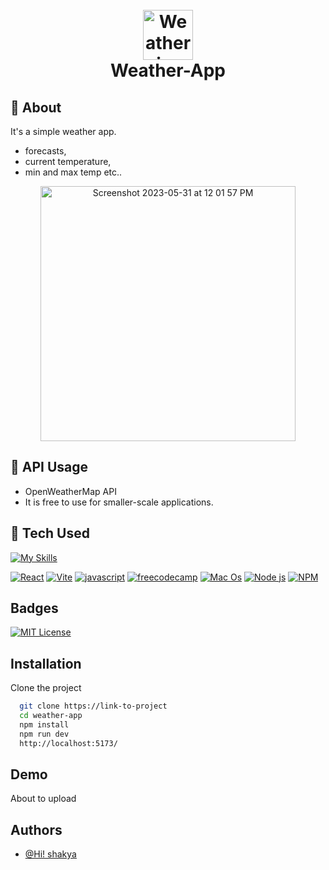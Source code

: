 
<h1 align="center">
  <br>
<img width="80" alt="Weather-img" src="https://github.com/Hishakya/weather-app/assets/103915557/f96b13f5-e788-4c38-9317-d4e86eb7c8d0">
  <br>
  Weather-App
  <br>
</h1>


## 🔗 About
It's a simple weather app. 
 - forecasts, 
 - current temperature, 
 - min and max temp etc..
 
 
<p align="center">
<img width="408" alt="Screenshot 2023-05-31 at 12 01 57 PM" src="https://github.com/Hishakya/weather-app/assets/103915557/8f5cd3a5-66ba-47c7-bfc9-35e22299cc55">
</p>


## 🔗 API Usage

- OpenWeatherMap API
- It is free to use for smaller-scale applications.


## 🔗 Tech Used

[![My Skills](https://skills.thijs.gg/icons?i=react,js,nodejs,figma,html,css&theme=light)](https://skills.thijs.gg)

[![React](https://img.shields.io/badge/React-20232A?style=for-the-badge&logo=react&logoColor=61DAFB)](https://react.dev/)
[![Vite](https://img.shields.io/badge/Vite-B73BFE?style=for-the-badge&logo=vite&logoColor=FFD62E)](https://vitejs.dev/)
[![javascript](https://img.shields.io/badge/JavaScript-323330?style=for-the-badge&logo=javascript&logoColor=F7DF1E)](https://www.javascript.com/)
[![freecodecamp](https://img.shields.io/badge/freecodecamp-27273D?style=for-the-badge&logo=freecodecamp&logoColor=white)](https://www.freecodecamp.org/news/javascript-replace-how-to-replace-a-string-or-substring-in-js/)
[![Mac Os](https://img.shields.io/badge/mac%20os-000000?style=for-the-badge&logo=apple&logoColor=white)](https://www.apple.com/in/macos/ventura/)
[![Node js](https://img.shields.io/badge/Node.js-339933?style=for-the-badge&logo=nodedotjs&logoColor=white)](https://nodejs.org/en)
[![NPM](https://img.shields.io/badge/npm-CB3837?style=for-the-badge&logo=npm&logoColor=white)](https://www.npmjs.com/)


## Badges

[![MIT License](https://img.shields.io/badge/License-MIT-green.svg)](https://choosealicense.com/licenses/mit/)

## Installation

Clone the project

```bash
  git clone https://link-to-project
  cd weather-app
  npm install
  npm run dev
  http://localhost:5173/
```
## Demo

About to upload

## Authors


- [@Hi! shakya](https://github.com/Hishakya/weather-app)
